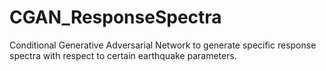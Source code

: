 # CGAN_ResponseSpectra
Conditional Generative Adversarial Network to generate specific response spectra with respect to certain earthquake parameters.
